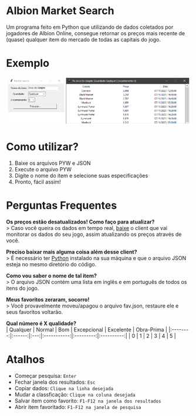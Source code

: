 # Albion Market Search
Um programa feito em Python que utilizando de dados coletados por jogadores de Albion Online, consegue retornar os preços mais recente de (quase) qualquer item do mercado de todas as capitais do jogo. 


# Exemplo
![](/img_exemplo.png?raw=true "Exemplo")


# Como utilizar?
1. Baixe os arquivos PYW e JSON<br>
2. Execute o arquivo PYW<br>
3. Digite o nome do item e selecione suas especificações<br>
4. Pronto, fácil assim!<br>


# __Perguntas Frequentes__

__Os preços estão desatualizados! Como faço para atualizar?__<br>
      > Caso você queira os dados em tempo real, [baixe](https://github.com/BroderickHyman/albiondata-client/releases) o client que vai monitorar os dados do seu jogo, assim atualizando os preços através de você.

__Preciso baixar mais alguma coisa além desse client?__<br>
      > É necessário ter [Python](https://www.python.org/downloads/) instalado na sua máquina e que o arquivo JSON esteja no mesmo diretório do código.

__Como vou saber o nome de tal item?__<br>
      > O arquivo JSON contém uma lista em inglês e em português de todos os itens do jogo.

__Meus favoritos zeraram, socorro!__<br>
      > Você provavelmente moveu/apagou o arquivo fav.json, restaure ele e seus favoritos voltarão.

__Qual número é X qualidade?__<br>
| Qualquer | Normal | Bom | Excepcional | Excelente | Obra-Prima |
|:--------:|:------:|:---:|:-----------:|:---------:|:----------:|
|     0    |    1   |  2  |      3      |     4     |      5     |

# Atalhos
- Começar pesquisa: `Enter`
- Fechar janela dos resultados: `Esc`
- Copiar dados: `Clique na linha desejada`
- Mudar a classficação: `Clique na coluna desejada`
- Salvar item como favorito: `F1-F12 na janela dos resultados`
- Abrir item favoritado: `F1-F12 na janela de pesquisa`

